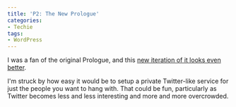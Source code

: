 ```yaml
---
title: 'P2: The New Prologue'
categories:
- Techie
tags:
- WordPress
---
```


I was a fan of the original Prologue, and this [new iteration of it looks even better](http://thingelstad.com/s/2009/03/11/p2-the-new-prologue/img).

I'm struck by how easy it would be to setup a private Twitter-like service for just the people you want to hang with. That could be fun, particularly as Twitter becomes less and less interesting and more and more overcrowded.
